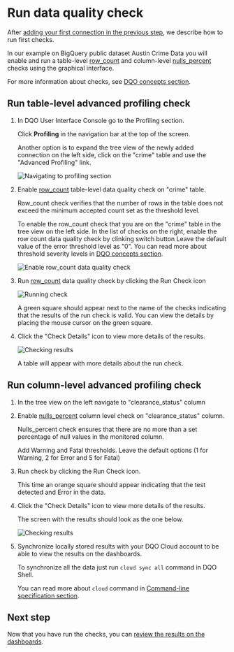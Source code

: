 # Run data quality check 

After [adding your first connection in the previous step](../adding-data-source-connection/adding-data-source-connection.md),
we describe how to run first checks. 

In our example on BigQuery public dataset Austin Crime Data you will enable and run a table-level [row_count](../../checks/table/standard/row-count.md)
and column-level [nulls_percent](../../checks/column/nulls/not-nulls-percent.md) checks using the graphical interface.

For more information about checks, see [DQO concepts section](../../dqo-concepts/checks/index.md). 

## Run table-level advanced profiling check

1. In DQO User Interface Console go to the Profiling section.

    Click **Profiling** in the navigation bar at the top of the screen. 

    Another option is to expand the tree view of the newly added connection on the left side, click on the "crime" table and use the "Advanced Profiling" link.

    ![Navigating to profiling section](https://dqo.ai/docs/images/getting-started/austin-crime-table-view-link-to-profiling.jpg)

2. Enable [row_count](../../checks/table/standard/row-count.md) table-level data quality check on "crime" table.

    Row_count check verifies that the number of rows in the table does not exceed the minimum accepted count set as the threshold level.
   
    To enable the row_count check that you are on the "crime" table in the tree view on the left side.
    In the list of checks on the right, enable the row count data quality check by clinking switch button
    Leave the default value of the error threshold level as "0".  You can read more about threshold severity levels in [DQO concepts section](../../dqo-concepts/checks/#severity-levels).

    ![Enable row_count data quality check](https://dqo.ai/docs/images/getting-started/austin-crime-run-row_count-check.jpg)

3. Run [row_count](../../checks/table/standard/row-count.md) data quality check by clicking the Run Check icon

    ![Running check](https://dqo.ai/docs/images/getting-started/austin-crime-run-row_count-check.jpg)
    
    A green square should appear next to the name of the checks indicating that the results of the run check is valid.
    You can view the details by placing the mouse cursor on the green square.

4. Click the "Check Details" icon to view more details of the results.

    ![Checking results](https://dqo.ai/docs/images/getting-started/austin-crime-row_count-check-results.jpg)

    A table will appear with more details about the run check.


## Run column-level advanced profiling check

1. In the tree view on the left navigate to "clearance_status" column

2. Enable [nulls_percent](../../checks/column/nulls/not-nulls-percent.md) column level check on "clearance_status" column. 

    Nulls_percent check ensures that there are no more than a set percentage of null values in the monitored column.

    Add Warning and Fatal thresholds. Leave the default options (1 for Warning, 2 for Error and 5 for Fatal)   

3. Run check by clicking the Run Check icon.

    This time an orange square should appear indicating that the test detected and Error in the data.

4. Click the "Check Details" icon to view more details of the results.

    The screen with the results should look as the one below. 

    ![Checking results](https://dqo.ai/docs/images/getting-started/austin-crime-nulls_percent-check-results.jpg)

5. Synchronize locally stored results with your DQO Cloud account to be able to view the results on the dashboards. 

    To synchronize all the data just run `cloud sync all` command in DQO Shell.

    You can read more about `cloud` command in [Command-line specification section](../../command-line-interface/cloud.md).


## Next step

Now that you have run the checks, you can [review the results on the dashboards](../../getting-started/review-results-on-dashboards/review-results-on-dashboards.md).
